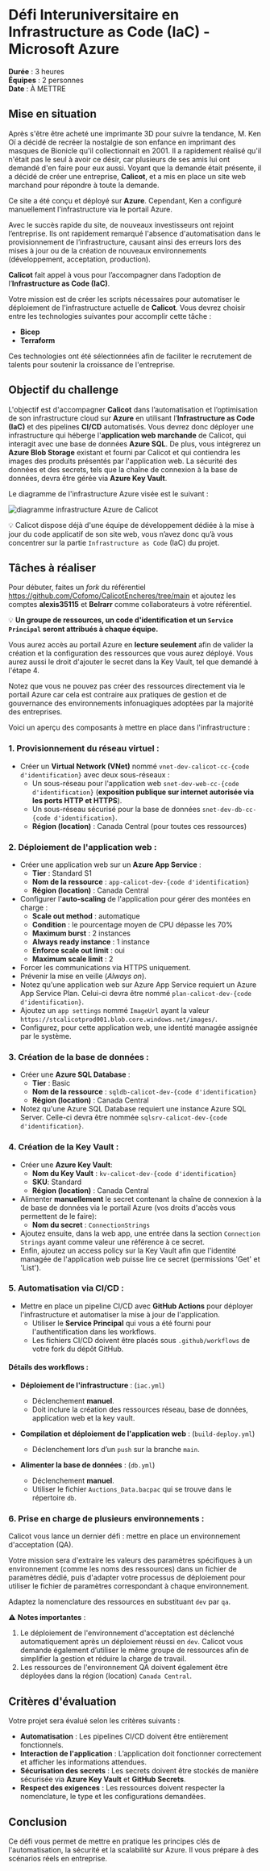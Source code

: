 # Défi Interuniversitaire en **Infrastructure as Code (IaC)** - Microsoft Azure

**Durée** : 3 heures  
**Équipes** : 2 personnes  
**Date** : À METTRE

## Mise en situation

Après s'être être acheté une imprimante 3D pour suivre la tendance, M. Ken Oï a décidé de recréer la nostalgie de son enfance en imprimant des masques de Bionicle qu'il collectionnait en 2001. Il a rapidement réalisé qu'il n'était pas le seul à avoir ce désir, car plusieurs de ses amis lui ont demandé d'en faire pour eux aussi. Voyant que la demande était présente, il a décidé de créer une entreprise, **Calicot**, et a mis en place un site web marchand pour répondre à toute la demande.

Ce site a été conçu et déployé sur **Azure**. Cependant, Ken a configuré manuellement l'infrastructure via le portail Azure.

Avec le succès rapide du site, de nouveaux investisseurs ont rejoint l’entreprise. Ils ont rapidement remarqué l'absence d'automatisation dans le provisionnement de l’infrastructure, causant ainsi des erreurs lors des mises à jour ou de la création de nouveaux environnements (développement, acceptation, production).

**Calicot** fait appel à vous pour l’accompagner dans l’adoption de l’**Infrastructure as Code (IaC)**.

Votre mission est de créer les scripts nécessaires pour automatiser le déploiement de l'infrastructure actuelle de **Calicot**. Vous devrez choisir entre les technologies suivantes pour accomplir cette tâche :

- **Bicep**
- **Terraform**

Ces technologies ont été sélectionnées afin de faciliter le recrutement de talents pour soutenir la croissance de l'entreprise.

## Objectif du challenge

L'objectif est d'accompagner **Calicot** dans l’automatisation et l’optimisation de son infrastructure cloud sur **Azure** en utilisant l’**Infrastructure as Code (IaC)** et des pipelines **CI/CD** automatisés. Vous devrez donc déployer une infrastructure qui héberge l'**application web marchande** de Calicot, qui interagit avec une base de données **Azure SQL**. De plus, vous intégrerez un **Azure Blob Storage** existant et fourni par Calicot et qui contiendra les images des produits présentés par l'application web. La sécurité des données et des secrets, tels que la chaîne de connexion à la base de données, devra être gérée via **Azure Key Vault**.

Le diagramme de l'infrastructure Azure visée est le suivant :

![diagramme infrastructure Azure de Calicot](./img/CS-Games-IaC-2024.jpg)

💡 Calicot dispose déjà d'une équipe de développement dédiée à la mise à jour du code applicatif de son site web, vous n’avez donc qu’à vous concentrer sur la partie `Infrastructure as Code` (IaC) du projet.

## Tâches à réaliser

Pour débuter, faites un *fork* du référentiel <https://github.com/Cofomo/CalicotEncheres/tree/main> et ajoutez les comptes **alexis35115** et **Belrarr** comme collaborateurs à votre référentiel.

💡 **Un groupe de ressources, un code d'identification et un `Service Principal` seront attribués à chaque équipe.**

Vous aurez accès au portail Azure en **lecture seulement** afin de valider la création et la configuration des ressources que vous aurez déployé. Vous aurez aussi le droit d'ajouter le secret dans la Key Vault, tel que demandé à l'étape 4.

Notez que vous ne pouvez pas créer des ressources directement via le portail Azure car cela est contraire aux pratiques de gestion et de gouvernance des environnements infonuagiques adoptées par la majorité des entreprises.

Voici un aperçu des composants à mettre en place dans l'infrastructure :

### 1. **Provisionnement du réseau virtuel** :

- Créer un **Virtual Network (VNet)** nommé `vnet-dev-calicot-cc-{code d'identification}` avec deux sous-réseaux :
  - Un sous-réseau pour l'application web `snet-dev-web-cc-{code d'identification}` (**exposition publique sur internet autorisée via les ports HTTP et HTTPS**).
  - Un sous-réseau sécurisé pour la base de données `snet-dev-db-cc-{code d'identification}`.
  - **Région (location)** : Canada Central (pour toutes ces ressources)

### 2. **Déploiement de l'application web** :

- Créer une application web sur un **Azure App Service** :
  - **Tier** : Standard S1
  - **Nom de la ressource** : `app-calicot-dev-{code d'identification}`
  - **Région (location)** : Canada Central
- Configurer l'**auto-scaling** de l'application pour gérer des montées en charge :
  - **Scale out method** : automatique
  - **Condition** : le pourcentage moyen de CPU dépasse les 70%
  - **Maximum burst** : 2 instances
  - **Always ready instance** : 1 instance
  - **Enforce scale out limit** : oui
  - **Maximum scale limit** : 2
- Forcer les communications via HTTPS uniquement.
- Prévenir la mise en veille (*Always on*).
- Notez qu'une application web sur Azure App Service requiert un Azure App Service Plan. Celui-ci devra être nommé `plan-calicot-dev-{code d'identification}`.
- Ajoutez un `app settings` nommé `ImageUrl` ayant la valeur `https://stcalicotprod001.blob.core.windows.net/images/`.
- Configurez, pour cette application web, une identité managée assignée par le système.

### 3. **Création de la base de données** :

- Créer une **Azure SQL Database** :
  - **Tier** : Basic
  - **Nom de la ressource** : `sqldb-calicot-dev-{code d'identification}`
  - **Région (location)** : Canada Central
- Notez qu'une Azure SQL Database requiert une instance Azure SQL Server. Celle-ci devra être nommée `sqlsrv-calicot-dev-{code d'identification}`.

### 4. **Création de la Key Vault** :

- Créer une **Azure Key Vault**:
  - **Nom du Key Vault** : `kv-calicot-dev-{code d'identification}`
  - **SKU**: Standard
  - **Région (location)** : Canada Central
- Alimenter **manuellement** le secret contenant la chaîne de connexion à la de base de données via le portail Azure (vos droits d'accès vous permettent de le faire):
  - **Nom du secret** : `ConnectionStrings`
- Ajoutez ensuite, dans la web app, une entrée dans la section `Connection Strings` ayant comme valeur une référence à ce secret.
- Enfin, ajoutez un access policy sur la Key Vault afin que l'identité managée de l'application web puisse lire ce secret (permissions 'Get' et 'List').

### 5. **Automatisation via CI/CD** :

- Mettre en place un pipeline CI/CD avec **GitHub Actions** pour déployer l'infrastructure et automatiser la mise à jour de l'application.
  - Utiliser le **Service Principal** qui vous a été fourni pour l'authentification dans les workflows.
  - Les fichiers CI/CD doivent être placés sous `.github/workflows` de votre fork du dépôt GitHub.

#### Détails des workflows :

- **Déploiement de l'infrastructure** : (`iac.yml`)
  - Déclenchement **manuel**.
  - Doit inclure la création des ressources réseau, base de données, application web et la key vault.

- **Compilation et déploiement de l'application web** : (`build-deploy.yml`)
  - Déclenchement lors d’un `push` sur la branche `main`.

- **Alimenter la base de données** : (`db.yml`)
  - Déclenchement **manuel**.
  - Utiliser le fichier `Auctions_Data.bacpac` qui se trouve dans le répertoire `db`.

### 6. **Prise en charge de plusieurs environnements** :

Calicot vous lance un dernier défi : mettre en place un environnement d'acceptation (QA).

Votre mission sera d'extraire les valeurs des paramètres spécifiques à un environnement (comme les noms des ressources) dans un fichier de paramètres dédié, puis d'adapter votre processus de déploiement pour utiliser le fichier de paramètres correspondant à chaque environnement.

Adaptez la nomenclature des ressources en substituant `dev` par `qa`.

⚠️ **Notes importantes** :

1. Le déploiement de l'environnement d'acceptation est déclenché automatiquement après un déploiement réussi en `dev`. Calicot vous demande également d’utiliser le même groupe de ressources afin de simplifier la gestion et réduire la charge de travail.
2. Les ressources de l'environnement QA doivent également être déployées dans la région (location) `Canada Central`.

## Critères d'évaluation

Votre projet sera évalué selon les critères suivants :

- **Automatisation** : Les pipelines CI/CD doivent être entièrement fonctionnels.
- **Interaction de l'application** : L’application doit fonctionner correctement et afficher les informations attendues.
- **Sécurisation des secrets** : Les secrets doivent être stockés de manière sécurisée via **Azure Key Vault** et **GitHub Secrets**.
- **Respect des exigences** : Les ressources doivent respecter la nomenclature, le type et les configurations demandées.

## Conclusion

Ce défi vous permet de mettre en pratique les principes clés de l'automatisation, la sécurité et la scalabilité sur Azure. Il vous prépare à des scénarios réels en entreprise.
